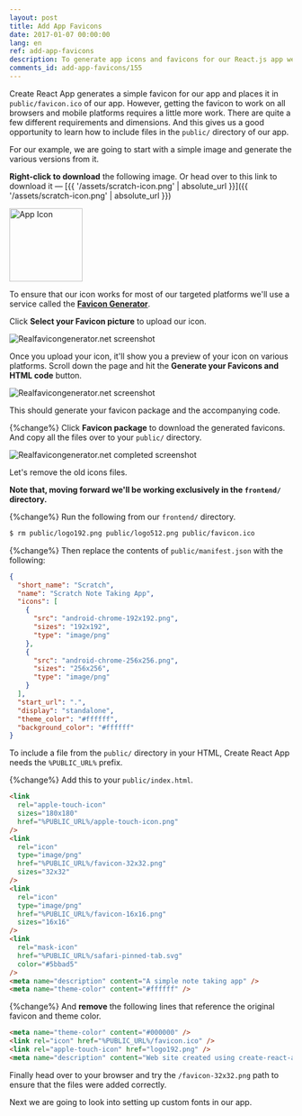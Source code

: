 ```yaml
---
layout: post
title: Add App Favicons
date: 2017-01-07 00:00:00
lang: en
ref: add-app-favicons
description: To generate app icons and favicons for our React.js app we will use the Realfavicongenerator.net service. This will replace the default favicon that Create React App comes with.
comments_id: add-app-favicons/155
---
```


Create React App generates a simple favicon for our app and places it in `public/favicon.ico` of our app. However, getting the favicon to work on all browsers and mobile platforms requires a little more work. There are quite a few different requirements and dimensions. And this gives us a good opportunity to learn how to include files in the `public/` directory of our app.

For our example, we are going to start with a simple image and generate the various versions from it.

**Right-click to download** the following image. Or head over to this link to download it — [{{ '/assets/scratch-icon.png' | absolute_url }}]({{ '/assets/scratch-icon.png' | absolute_url }})

<img alt="App Icon" width="130" height="130" src="/assets/scratch-icon.png" />

To ensure that our icon works for most of our targeted platforms we'll use a service called the [**Favicon Generator**](http://realfavicongenerator.net).

Click **Select your Favicon picture** to upload our icon.

![Realfavicongenerator.net screenshot](/assets/realfavicongenerator.png)

Once you upload your icon, it'll show you a preview of your icon on various platforms. Scroll down the page and hit the **Generate your Favicons and HTML code** button.

![Realfavicongenerator.net screenshot](/assets/realfavicongenerator-generate.png)

This should generate your favicon package and the accompanying code.

{%change%} Click **Favicon package** to download the generated favicons. And copy all the files over to your `public/` directory.

![Realfavicongenerator.net completed screenshot](/assets/realfavicongenerator-completed.png)

Let's remove the old icons files.

**Note that, moving forward we'll be working exclusively in the `frontend/` directory.**

{%change%} Run the following from our `frontend/` directory.

```bash
$ rm public/logo192.png public/logo512.png public/favicon.ico
```

{%change%} Then replace the contents of `public/manifest.json` with the following:

```json
{
  "short_name": "Scratch",
  "name": "Scratch Note Taking App",
  "icons": [
    {
      "src": "android-chrome-192x192.png",
      "sizes": "192x192",
      "type": "image/png"
    },
    {
      "src": "android-chrome-256x256.png",
      "sizes": "256x256",
      "type": "image/png"
    }
  ],
  "start_url": ".",
  "display": "standalone",
  "theme_color": "#ffffff",
  "background_color": "#ffffff"
}
```

To include a file from the `public/` directory in your HTML, Create React App needs the `%PUBLIC_URL%` prefix.

{%change%} Add this to your `public/index.html`.

```html
<link
  rel="apple-touch-icon"
  sizes="180x180"
  href="%PUBLIC_URL%/apple-touch-icon.png"
/>
<link
  rel="icon"
  type="image/png"
  href="%PUBLIC_URL%/favicon-32x32.png"
  sizes="32x32"
/>
<link
  rel="icon"
  type="image/png"
  href="%PUBLIC_URL%/favicon-16x16.png"
  sizes="16x16"
/>
<link
  rel="mask-icon"
  href="%PUBLIC_URL%/safari-pinned-tab.svg"
  color="#5bbad5"
/>
<meta name="description" content="A simple note taking app" />
<meta name="theme-color" content="#ffffff" />
```

{%change%} And **remove** the following lines that reference the original favicon and theme color.

```html
<meta name="theme-color" content="#000000" />
<link rel="icon" href="%PUBLIC_URL%/favicon.ico" />
<link rel="apple-touch-icon" href="logo192.png" />
<meta name="description" content="Web site created using create-react-app" />
```

Finally head over to your browser and try the `/favicon-32x32.png` path to ensure that the files were added correctly.

Next we are going to look into setting up custom fonts in our app.
